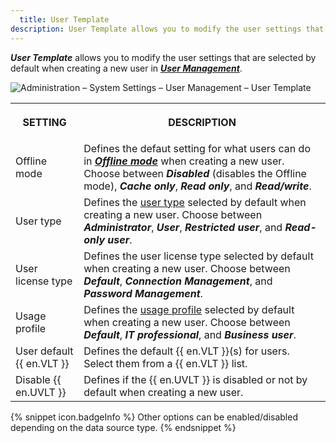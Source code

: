 ```yaml
---
  title: User Template
description: User Template allows you to modify the user settings that are selected by default when creating a new user.
---
```

***User Template*** allows you to modify the user settings that are selected by default when creating a new user in [***User Management***](/rdm/windows/commands/administration/management/user-management/).

![Administration – System Settings – User Management – User Template](https://webdevolutions.azureedge.net/docs/en/rdm/mac/RDMMac2083.png)  

<table>
	<tr>
		<th>

SETTING
		</th>
		<th>
DESCRIPTION
		</th>
	</tr>
	<tr>
		<td>
Offline mode
		</td>
		<td>
Defines the defaut setting for what users can do in [***Offline mode***](/rdm/mac/commands/file/go-offline/) when creating a new user. Choose between ***Disabled*** (disables the Offline mode), ***Cache only***, ***Read only***, and ***Read/write***.
		</td>
	</tr>
	<tr>
		<td>
User type
		</td>
		<td>
Defines the [user type](/rdm/mac/commands/administration/user-management/) selected by default when creating a new user. Choose between ***Administrator***, ***User***, ***Restricted user***, and ***Read-only user***.
		</td>
	</tr>
	<tr>
		<td>
User license type
		</td>
		<td>
Defines the user license type selected by default when creating a new user. Choose between ***Default***, ***Connection Management***, and ***Password Management***.
		</td>
	</tr>
	<tr>
		<td>
Usage profile
		</td>
		<td>
Defines the [usage profile](/rdm/mac/user-interface/customization/usage-profiles/) selected by default when creating a new user. Choose between ***Default***, ***IT professional***, and ***Business user***.
		</td>
	</tr>
	<tr>
		<td>
User default {{ en.VLT }}
		</td>
		<td>
Defines the default {{ en.VLT }}(s) for users. Select them from a {{ en.VLT }} list.
		</td>
	</tr>
	<tr>
		<td>
Disable {{ en.UVLT }}
		</td>
		<td>
Defines if the {{ en.UVLT }} is disabled or not by default when creating a new user.
		</td>
	</tr>
</table>

{% snippet icon.badgeInfo %}
Other options can be enabled/disabled depending on the data source type.
{% endsnippet %}  
